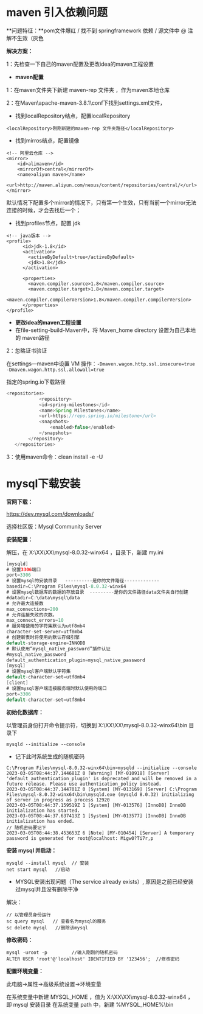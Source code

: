 # maven 引入依赖问题

**问题特征：**pom文件爆红 / 找不到 springframework 依赖 / 源文件中 @ 注解不生效（灰色

**解决方案：**

1：先检查一下自己的maven配置及更改idea的maven工程设置

- **maven配置**

1：在maven文件夹下新建 maven-rep 文件夹 ，作为maven本地仓库

2：在Maven\apache-maven-3.8.1\conf下找到settings.xml文件，

- 找到localRepository结点，配置localRepository

`<localRepository>刚刚新建的maven-rep 文件夹路径</localRepository>`

- 找到mirros结点，配置镜像

~~~
<!-- 阿里云仓库 -->
<mirror>
    <id>alimaven</id>
    <mirrorOf>central</mirrorOf>
    <name>aliyun maven</name>
    <url>http://maven.aliyun.com/nexus/content/repositories/central/</url>
</mirror>
~~~

默认情况下配置多个mirror的情况下，只有第一个生效，只有当前一个mirror无法连接的时候，才会去找后一个；

- 找到profiles节点，配置 jdk

~~~
<!-- java版本 --> 
<profile>
      <id>jdk-1.8</id>
      <activation>
        <activeByDefault>true</activeByDefault>
        <jdk>1.8</jdk>
      </activation>
 
      <properties>
        <maven.compiler.source>1.8</maven.compiler.source>
        <maven.compiler.target>1.8</maven.compiler.target>
        <maven.compiler.compilerVersion>1.8</maven.compiler.compilerVersion>
      </properties>
</profile>
~~~



- **更改idea的maven工程设置**
- 在file-setting-build-Maven中，将 Maven_home directory 设置为自己本地的 maven路径



2：忽略证书验证

在settings—maven中设置 VM 操作：`-Dmaven.wagon.http.ssl.insecure=true -Dmaven.wagon.http.ssl.allowall=true`

指定的spring.io下载路径

~~~java
<repositories>
            <repository>
            <id>spring-milestones</id>
            <name>Spring Milestones</name>
            <url>https://repo.spring.io/milestone</url>
            <snapshots>
                <enabled>false</enabled>
            </snapshots>
        </repository>
   </repositories>

~~~



3：使用maven命令：clean install -e -U



# mysql下载安装

**官网下载：**

https://dev.mysql.com/downloads/

选择社区版：Mysql Community Server



**安装配置：**

解压，在 X:\XX\XX\mysql-8.0.32-winx64 ，目录下，新建 my.ini

~~~java
[mysqld]
# 设置3306端口
port=3306
# 设置mysql的安装目录   ----------是你的文件路径-------------
basedir=C:\Program Files\mysql-8.0.32-winx64
# 设置mysql数据库的数据的存放目录  ---------是你的文件路径data文件夹自行创建
#datadir=C:\data\mysql\data
# 允许最大连接数
max_connections=200
# 允许连接失败的次数。
max_connect_errors=10
# 服务端使用的字符集默认为utf8mb4
character-set-server=utf8mb4
# 创建新表时将使用的默认存储引擎
default-storage-engine=INNODB
# 默认使用“mysql_native_password”插件认证
#mysql_native_password
default_authentication_plugin=mysql_native_password
[mysql]
# 设置mysql客户端默认字符集
default-character-set=utf8mb4
[client]
# 设置mysql客户端连接服务端时默认使用的端口
port=3306
default-character-set=utf8mb4
~~~



**初始化数据库：**

以管理员身份打开命令提示符，切换到 X:\XX\XX\mysql-8.0.32-winx64\bin 目录下

~~~
mysqld --initialize --console
~~~

- 记下此时系统生成的随机密码

~~~
C:\Program Files\mysql-8.0.32-winx64\bin>mysqld --initialize --console
2023-03-05T08:44:37.144681Z 0 [Warning] [MY-010918] [Server] 'default_authentication_plugin' is deprecated and will be removed in a future release. Please use authentication_policy instead.
2023-03-05T08:44:37.144701Z 0 [System] [MY-013169] [Server] C:\Program Files\mysql-8.0.32-winx64\bin\mysqld.exe (mysqld 8.0.32) initializing of server in progress as process 12920
2023-03-05T08:44:37.159519Z 1 [System] [MY-013576] [InnoDB] InnoDB initialization has started.
2023-03-05T08:44:37.637413Z 1 [System] [MY-013577] [InnoDB] InnoDB initialization has ended.
// 随机密码要记下
2023-03-05T08:44:38.453653Z 6 [Note] [MY-010454] [Server] A temporary password is generated for root@localhost: Migw0?Ti7r,p
~~~



**安装 mysql 并启动：**

~~~
mysqld --install mysql  // 安装
net start mysql   //启动
~~~

- MYSQL安装出现问题（The service already exists）, 原因是之前已经安装过mysql并且没有删除干净

解决：

~~~
// 以管理员身份运行
sc query mysql   // 查看名为mysql的服务
sc delete mysql   //删除该mysql
~~~



**修改密码：**

~~~
mysql -uroot -p 		//输入刚刚的随机密码
ALTER USER 'root'@'localhost' IDENTIFIED BY '123456';  //修改密码
~~~



**配置环境变量：**

此电脑->属性->高级系统设置->环境变量

在系统变量中新建	MYSQL_HOME ，值为 X:\XX\XX\mysql-8.0.32-winx64 ，即 mysql 安装目录
在系统变量 path 中，新建 %MYSQL_HOME%\bin 





































































































































































































